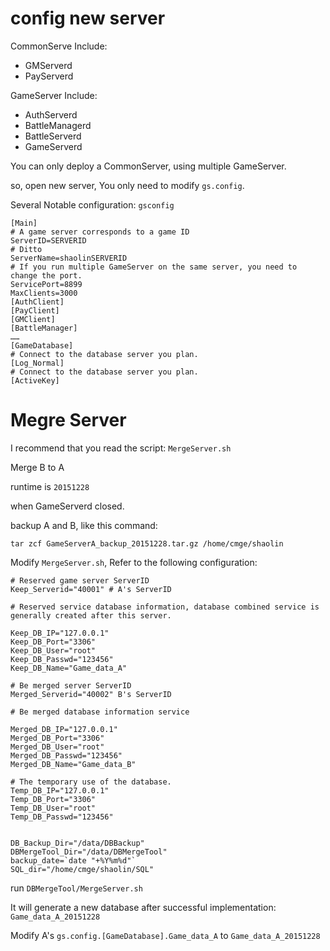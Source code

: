 # config new server
 
CommonServe Include:

- GMServerd
- PayServerd

GameServer Include:

- AuthServerd
- BattleManagerd
- BattleServerd
- GameServerd

You can only deploy a CommonServer, using multiple GameServer.

so, open new server, You only need to modify `gs.config`.

Several Notable configuration:
`gsconfig`

    [Main]
	# A game server corresponds to a game ID
    ServerID=SERVERID
	# Ditto
    ServerName=shaolinSERVERID
	# If you run multiple GameServer on the same server, you need to change the port.
    ServicePort=8899
    MaxClients=3000
	[AuthClient]
	[PayClient]
	[GMClient]
	[BattleManager]
	……
    [GameDatabase]
	# Connect to the database server you plan.
    [Log_Normal]
    # Connect to the database server you plan.
    [ActiveKey]

# Megre Server

I recommend that you read the script: `MergeServer.sh`

Merge B to A

runtime is `20151228`

when GameServerd closed.

backup A and B, like this command:

    tar zcf GameServerA_backup_20151228.tar.gz /home/cmge/shaolin


Modify `MergeServer.sh`, Refer to the following configuration:

    # Reserved game server ServerID
    Keep_Serverid="40001" # A's ServerID
    
    # Reserved service database information, database combined service is generally created after this server.
    
    Keep_DB_IP="127.0.0.1"
    Keep_DB_Port="3306"
    Keep_DB_User="root"
    Keep_DB_Passwd="123456"
    Keep_DB_Name="Game_data_A"
    
    # Be merged server ServerID
    Merged_Serverid="40002" B's ServerID
    
    # Be merged database information service
    
    Merged_DB_IP="127.0.0.1"
    Merged_DB_Port="3306"
    Merged_DB_User="root"
    Merged_DB_Passwd="123456"
    Merged_DB_Name="Game_data_B"
    
    # The temporary use of the database.
    Temp_DB_IP="127.0.0.1"
    Temp_DB_Port="3306"
    Temp_DB_User="root"
    Temp_DB_Passwd="123456"
    
    
    DB_Backup_Dir="/data/DBBackup"
    DBMergeTool_Dir="/data/DBMergeTool"
    backup_date=`date "+%Y%m%d"`
    SQL_dir="/home/cmge/shaolin/SQL"
    


run `DBMergeTool/MergeServer.sh`

It will generate a new database after successful implementation: `Game_data_A_20151228`

Modify A's `gs.config.[GameDatabase].Game_data_A` to `Game_data_A_20151228`
